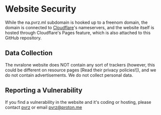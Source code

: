 # Website Security
While the na.pvrz.ml subdomain is hooked up to a freenom domain, the domain is connected to [Cloudflare](https://cloudflare.com)'s nameservers, and the website itself is hosted through Cloudflare's Pages feature, which is also attached to this GitHub repository. 

## Data Collection
The nvralone website does NOT contain any sort of trackers (however, this could be different on resource pages [Read their privacy policies!]), and we do not contain advertisements. 
We do not collect personal data.

## Reporting a Vulnerability

If you find a vulnerability in the website and it's coding or hosting, please contact [pvrz](https://github.com/pvrz) or email pvrz@proton.me
